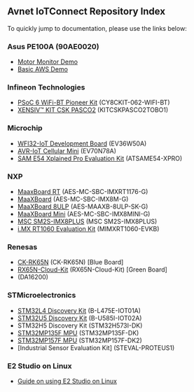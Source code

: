 ## Avnet IoTConnect Repository Index
To quickly jump to documentation, please use the links below:

### Asus PE100A (90AE0020)
* [Motor Monitor Demo](https://github.com/avnet-iotconnect/iotc-python-examples/tree/main/PE100A_Motor_Monitor_Demo)
* [Basic AWS Demo](https://github.com/avnet-iotconnect/iotc-python-examples/tree/main/PE100A_Basic_AWS_Demo)

### Infineon Technologies
* [PSoC 6 WiFi-BT Pioneer Kit](https://github.com/avnet-iotconnect/iotc-modustoolbox-example) (CY8CKIT-062-WIFI-BT)
* [XENSIV™ KIT CSK PASCO2](https://github.com/avnet-iotconnect/iotc-modustoolbox-xensiv-example) (KITCSKPASCO2TOBO1)

### Microchip
* [WFI32-IoT Development Board](https://github.com/avnet-iotconnect/iotc-azurertos-sdk/tree/main/samples/wfi32iot) (EV36W50A)
* [AVR-IoT Cellular Mini](https://github.com/avnet-iotconnect/iotc-arduino-mchp-avr-sdk) (EV70N78A)
* [SAM E54 Xplained Pro Evaluation Kit](https://github.com/avnet-iotconnect/iotc-azurertos-sdk/tree/main/samples/same54xpro) (ATSAME54-XPRO)

### NXP
* [MaaxBoard RT](https://github.com/avnet-iotconnect/iotc-azurertos-sdk/tree/main/samples/maaxboardrt) (AES-MC-SBC-IMXRT1176-G)
* [MaaXBoard](https://github.com/avnet-iotconnect/iotc-yocto-python-sdk/blob/hardknott/board_specific_readmes/maaxboard.md) (AES-MC-SBC-IMX8M-G)
* [MaaXBoard 8ULP](https://github.com/avnet-iotconnect/iotc-yocto-python-sdk/blob/hardknott/board_specific_readmes/maaxboard.md) (AES-MAAXB-8ULP-SK-G)
* [MaaXBoard Mini](https://github.com/avnet-iotconnect/iotc-yocto-python-sdk/blob/hardknott/board_specific_readmes/maaxboard.md) (AES-MC-SBC-IMX8MINI-G)
* [MSC SM2S-IMX8PLUS](https://github.com/avnet-iotconnect/iotc-yocto-python-sdk/blob/hardknott/board_specific_readmes/sm2s-imx8mp.md) (MSC SM2S-IMX8PLUS)
* [i.MX RT1060 Evaluation Kit](https://github.com/avnet-iotconnect/iotc-azurertos-sdk/tree/main/samples/mimxrt1060) (MIMXRT1060-EVKB)

### Renesas
* [CK-RK65N](https://github.com/avnet-iotconnect/iotc-azurertos-sdk/tree/main/samples/ck-rx65n) (CK-RK65N) [Blue Board]
* [RX65N-Cloud-Kit](https://github.com/avnet-iotconnect/iotc-azurertos-sdk/tree/main/samples/rx65ncloudkit) (RX65N-Cloud-Kit) [Green Board]
* (DA16200)

### STMicroelectronics
* [STM32L4 Discovery Kit](https://github.com/avnet-iotconnect/iotc-azurertos-sdk/tree/main/samples/stm32l4) (B-L475E-IOT01A)
* [STM32U5 Discovery Kit](https://github.com/avnet-iotconnect/iotc-azurertos-stm32-u5) (B-U585I-IOT02A)
* STM32H5 Discovery Kit (STM32H573I-DK)
* [STM32MP135F MPU](https://github.com/avnet-iotconnect/iotc-pov-engineering/tree/main/STM32MP135F-DK2_Demo) (STM32MP135F-DK)
* [STM32MP157F MPU](https://github.com/avnet-iotconnect/iotc-pov-engineering/tree/main/STM32MP157F-DK2_Demo) (STM32MP157F-DK2)
* [Industrial Sensor Evaluation Kit] (STEVAL-PROTEUS1)

### E2 Studio on Linux
* [Guide on using E2 Studio on Linux](documentation/e2studio/e2studio_linux_guide.md)
